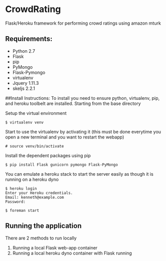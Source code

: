 # CrowdRating
Flask/Heroku framework for performing crowd ratings using amazon mturk

## Requirements:
* Python 2.7
* Flask
* pip
* PyMongo
* Flask-Pymongo
* virtualenv
* Jquery 1.11.3
* skeljs 2.2.1


##Install Instructions:
To install you need to ensure python, virtualenv, pip, and heroku
toolbelt are installed. Starting from the base directory

Setup the virtual environment
```
$ virtualenv venv
```

Start to use the virtualenv by activating it (this must be done everytime you open a new terminal and you want to restart the webapp)
```
# source venv/bin/activate
```

Install the dependent packages using pip
```
$ pip install Flask gunicorn pymongo Flask-PyMongo
```

You can emulate a heroku stack to start the server easily as though it
is running on a heroku dyno
```
$ heroku login
Enter your Heroku credentials.
Email: kenneth@example.com
Password:

$ foreman start
```

## Running the application
There are 2 methods to run locally

1. Running a local Flask web-app container
2. Running a local heroku dyno container with Flask running


